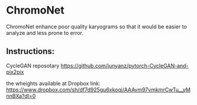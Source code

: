 # ChromoNet
ChromoNet enhance poor quality karyograms so that it would be easier to analyze and less prone to error.


## Instructions:

CycleGAN reposotary https://github.com/junyanz/pytorch-CycleGAN-and-pix2pix

the wheights available at  Dropbox link: https://www.dropbox.com/sh/df7d925gu6xkoqj/AAAvm97vmkmrCwTu__yMnnBXa?dl=0
